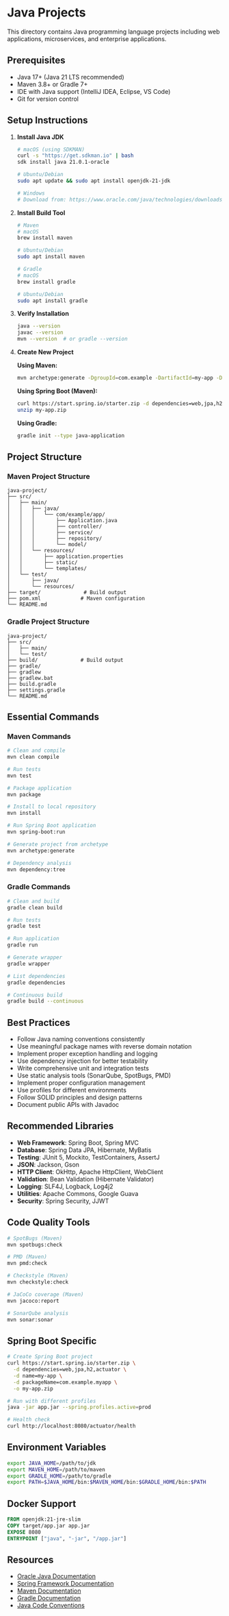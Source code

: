 # Java Projects

This directory contains Java programming language projects including web applications, microservices, and enterprise applications.

## Prerequisites

- Java 17+ (Java 21 LTS recommended)
- Maven 3.8+ or Gradle 7+
- IDE with Java support (IntelliJ IDEA, Eclipse, VS Code)
- Git for version control

## Setup Instructions

1. **Install Java JDK**
   ```bash
   # macOS (using SDKMAN)
   curl -s "https://get.sdkman.io" | bash
   sdk install java 21.0.1-oracle
   
   # Ubuntu/Debian
   sudo apt update && sudo apt install openjdk-21-jdk
   
   # Windows
   # Download from: https://www.oracle.com/java/technologies/downloads/
   ```

2. **Install Build Tool**
   ```bash
   # Maven
   # macOS
   brew install maven
   
   # Ubuntu/Debian
   sudo apt install maven
   
   # Gradle
   # macOS
   brew install gradle
   
   # Ubuntu/Debian
   sudo apt install gradle
   ```

3. **Verify Installation**
   ```bash
   java --version
   javac --version
   mvn --version  # or gradle --version
   ```

4. **Create New Project**

   **Using Maven:**
   ```bash
   mvn archetype:generate -DgroupId=com.example -DartifactId=my-app -DarchetypeArtifactId=maven-archetype-quickstart -DinteractiveMode=false
   ```

   **Using Spring Boot (Maven):**
   ```bash
   curl https://start.spring.io/starter.zip -d dependencies=web,jpa,h2 -d name=my-app -o my-app.zip
   unzip my-app.zip
   ```

   **Using Gradle:**
   ```bash
   gradle init --type java-application
   ```

## Project Structure

### Maven Project Structure
```
java-project/
├── src/
│   ├── main/
│   │   ├── java/
│   │   │   └── com/example/app/
│   │   │       ├── Application.java
│   │   │       ├── controller/
│   │   │       ├── service/
│   │   │       ├── repository/
│   │   │       └── model/
│   │   └── resources/
│   │       ├── application.properties
│   │       ├── static/
│   │       └── templates/
│   └── test/
│       ├── java/
│       └── resources/
├── target/              # Build output
├── pom.xml             # Maven configuration
└── README.md
```

### Gradle Project Structure
```
java-project/
├── src/
│   ├── main/
│   └── test/
├── build/              # Build output
├── gradle/
├── gradlew
├── gradlew.bat
├── build.gradle
├── settings.gradle
└── README.md
```

## Essential Commands

### Maven Commands
```bash
# Clean and compile
mvn clean compile

# Run tests
mvn test

# Package application
mvn package

# Install to local repository
mvn install

# Run Spring Boot application
mvn spring-boot:run

# Generate project from archetype
mvn archetype:generate

# Dependency analysis
mvn dependency:tree
```

### Gradle Commands
```bash
# Clean and build
gradle clean build

# Run tests
gradle test

# Run application
gradle run

# Generate wrapper
gradle wrapper

# List dependencies
gradle dependencies

# Continuous build
gradle build --continuous
```

## Best Practices

- Follow Java naming conventions consistently
- Use meaningful package names with reverse domain notation
- Implement proper exception handling and logging
- Use dependency injection for better testability
- Write comprehensive unit and integration tests
- Use static analysis tools (SonarQube, SpotBugs, PMD)
- Implement proper configuration management
- Use profiles for different environments
- Follow SOLID principles and design patterns
- Document public APIs with Javadoc

## Recommended Libraries

- **Web Framework**: Spring Boot, Spring MVC
- **Database**: Spring Data JPA, Hibernate, MyBatis
- **Testing**: JUnit 5, Mockito, TestContainers, AssertJ
- **JSON**: Jackson, Gson
- **HTTP Client**: OkHttp, Apache HttpClient, WebClient
- **Validation**: Bean Validation (Hibernate Validator)
- **Logging**: SLF4J, Logback, Log4j2
- **Utilities**: Apache Commons, Google Guava
- **Security**: Spring Security, JJWT

## Code Quality Tools

```bash
# SpotBugs (Maven)
mvn spotbugs:check

# PMD (Maven)
mvn pmd:check

# Checkstyle (Maven)
mvn checkstyle:check

# JaCoCo coverage (Maven)
mvn jacoco:report

# SonarQube analysis
mvn sonar:sonar
```

## Spring Boot Specific

```bash
# Create Spring Boot project
curl https://start.spring.io/starter.zip \
  -d dependencies=web,jpa,h2,actuator \
  -d name=my-app \
  -d packageName=com.example.myapp \
  -o my-app.zip

# Run with different profiles
java -jar app.jar --spring.profiles.active=prod

# Health check
curl http://localhost:8080/actuator/health
```

## Environment Variables

```bash
export JAVA_HOME=/path/to/jdk
export MAVEN_HOME=/path/to/maven
export GRADLE_HOME=/path/to/gradle
export PATH=$JAVA_HOME/bin:$MAVEN_HOME/bin:$GRADLE_HOME/bin:$PATH
```

## Docker Support

```dockerfile
FROM openjdk:21-jre-slim
COPY target/app.jar app.jar
EXPOSE 8080
ENTRYPOINT ["java", "-jar", "/app.jar"]
```

## Resources

- [Oracle Java Documentation](https://docs.oracle.com/en/java/)
- [Spring Framework Documentation](https://spring.io/docs)
- [Maven Documentation](https://maven.apache.org/guides/)
- [Gradle Documentation](https://docs.gradle.org/)
- [Java Code Conventions](https://www.oracle.com/java/technologies/javase/codeconventions-contents.html)